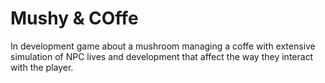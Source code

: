 # Mushy & COffe
 
In development game about a mushroom managing a coffe with extensive simulation of NPC lives and development that affect the way they interact with the player.
